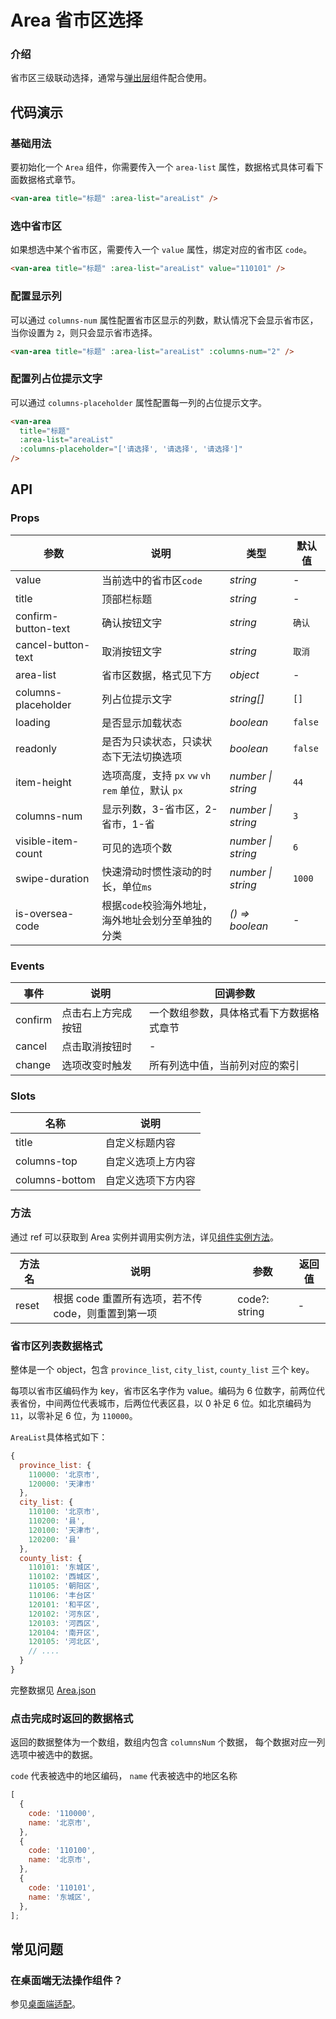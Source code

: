 # Area 省市区选择

### 介绍

省市区三级联动选择，通常与[弹出层](#/zh-CN/popup)组件配合使用。

## 代码演示

### 基础用法

要初始化一个 `Area` 组件，你需要传入一个 `area-list` 属性，数据格式具体可看下面数据格式章节。

```html
<van-area title="标题" :area-list="areaList" />
```

### 选中省市区

如果想选中某个省市区，需要传入一个 `value` 属性，绑定对应的省市区 `code`。

```html
<van-area title="标题" :area-list="areaList" value="110101" />
```

### 配置显示列

可以通过 `columns-num` 属性配置省市区显示的列数，默认情况下会显示省市区，当你设置为 `2`，则只会显示省市选择。

```html
<van-area title="标题" :area-list="areaList" :columns-num="2" />
```

### 配置列占位提示文字

可以通过 `columns-placeholder` 属性配置每一列的占位提示文字。

```html
<van-area
  title="标题"
  :area-list="areaList"
  :columns-placeholder="['请选择', '请选择', '请选择']"
/>
```

## API

### Props

| 参数                | 说明                                              | 类型               | 默认值  |
|---------------------|-------------------------------------------------|--------------------|---------|
| value               | 当前选中的省市区`code`                            | _string_           | -       |
| title               | 顶部栏标题                                        | _string_           | -       |
| confirm-button-text | 确认按钮文字                                      | _string_           | `确认`  |
| cancel-button-text  | 取消按钮文字                                      | _string_           | `取消`  |
| area-list           | 省市区数据，格式见下方                             | _object_           | -       |
| columns-placeholder | 列占位提示文字                                    | _string[]_         | `[]`    |
| loading             | 是否显示加载状态                                  | _boolean_          | `false` |
| readonly            | 是否为只读状态，只读状态下无法切换选项             | _boolean_          | `false` |
| item-height         | 选项高度，支持 `px` `vw` `vh` `rem` 单位，默认 `px` | _number \| string_ | `44`    |
| columns-num         | 显示列数，3-省市区，2-省市，1-省                     | _number \| string_ | `3`     |
| visible-item-count  | 可见的选项个数                                    | _number \| string_ | `6`     |
| swipe-duration      | 快速滑动时惯性滚动的时长，单位`ms`                 | _number \| string_ | `1000`  |
| is-oversea-code     | 根据`code`校验海外地址，海外地址会划分至单独的分类 | _() => boolean_    | -       |

### Events

| 事件    | 说明               | 回调参数                                |
|---------|------------------|-----------------------------------------|
| confirm | 点击右上方完成按钮 | 一个数组参数，具体格式看下方数据格式章节 |
| cancel  | 点击取消按钮时     | -                                       |
| change  | 选项改变时触发     | 所有列选中值，当前列对应的索引           |

### Slots

| 名称           | 说明               |
|----------------|------------------|
| title          | 自定义标题内容     |
| columns-top    | 自定义选项上方内容 |
| columns-bottom | 自定义选项下方内容 |

### 方法

通过 ref 可以获取到 Area 实例并调用实例方法，详见[组件实例方法](#/zh-CN/advanced-usage#zu-jian-shi-li-fang-fa)。

| 方法名 | 说明                                              | 参数          | 返回值 |
|--------|-------------------------------------------------|---------------|--------|
| reset  | 根据 code 重置所有选项，若不传 code，则重置到第一项 | code?: string | -      |

### 省市区列表数据格式

整体是一个 object，包含 `province_list`, `city_list`, `county_list` 三个 key。

每项以省市区编码作为 key，省市区名字作为 value。编码为 6 位数字，前两位代表省份，中间两位代表城市，后两位代表区县，以 0 补足 6 位。如北京编码为 `11`，以零补足 6 位，为 `110000`。

`AreaList`具体格式如下：

```js
{
  province_list: {
    110000: '北京市',
    120000: '天津市'
  },
  city_list: {
    110100: '北京市',
    110200: '县',
    120100: '天津市',
    120200: '县'
  },
  county_list: {
    110101: '东城区',
    110102: '西城区',
    110105: '朝阳区',
    110106: '丰台区'
    120101: '和平区',
    120102: '河东区',
    120103: '河西区',
    120104: '南开区',
    120105: '河北区',
    // ....
  }
}
```

完整数据见 [Area.json](https://github.com/youzan/vant/blob/dev/src/area/demo/area.js)

### 点击完成时返回的数据格式

返回的数据整体为一个数组，数组内包含 `columnsNum` 个数据， 每个数据对应一列选项中被选中的数据。

`code` 代表被选中的地区编码， `name` 代表被选中的地区名称

```js
[
  {
    code: '110000',
    name: '北京市',
  },
  {
    code: '110100',
    name: '北京市',
  },
  {
    code: '110101',
    name: '东城区',
  },
];
```

## 常见问题

### 在桌面端无法操作组件？

参见[桌面端适配](#/zh-CN/advanced-usage#zhuo-mian-duan-gua-pei)。
